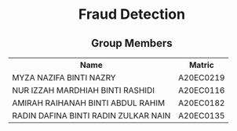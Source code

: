 <h1 align='center'>Fraud Detection</h1>
<h2 align='center'>Group Members</h2>
<table align='center'>
  <tr>
    <th>Name</th>
    <th>Matric</th>
  </tr>
  <tr>
    <td>MYZA NAZIFA BINTI NAZRY</td>
    <td>A20EC0219</td>
  </tr>
  <tr>
    <td>NUR IZZAH MARDHIAH BINTI RASHIDI</td>
    <td>A20EC0116</td>
  </tr>
    <tr>
    <td>AMIRAH RAIHANAH BINTI ABDUL RAHIM</td>
    <td>A20EC0182</td>
  </tr>
    <tr>
    <td>RADIN DAFINA BINTI RADIN ZULKAR NAIN</td>
    <td>A20EC0135</td>
  </tr>
</table>
